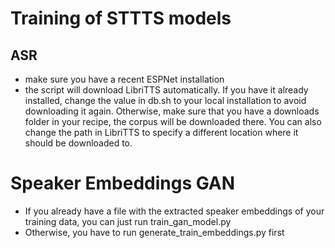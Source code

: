 # Training of STTTS models

## ASR
- make sure you have a recent ESPNet installation
- the script will download LibriTTS automatically. If you have it already installed, change the value in db.sh to your local installation to avoid downloading it again. Otherwise, make sure that you have a downloads folder in your recipe, the corpus will be downloaded there. You can also change the path in LibriTTS to specify a different location where it should be downloaded to. 


# Speaker Embeddings GAN
- If you already have a file with the extracted speaker embeddings of your training data, you can just run train_gan_model.py
- Otherwise, you have to run generate_train_embeddings.py first